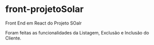 # front-projetoSolar
 Front End em React do Projeto SOalr


Foram feitas as funcionalidades da Listagem, Exclusão e Inclusão do Cliente.

